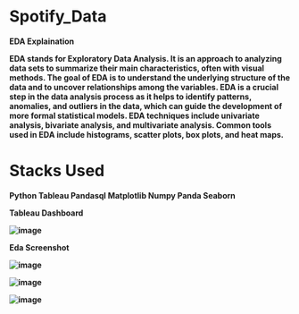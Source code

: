 # Spotify_Data

<b> </h1> EDA Explaination </h1> </b>
<b>

EDA stands for Exploratory Data Analysis. It is an approach to analyzing data sets to summarize their main characteristics, 
often with visual methods. The goal of EDA is to understand the underlying structure of the data and to uncover relationships
among the variables. EDA is a crucial step in the data analysis process as it helps to identify patterns, anomalies, and outliers 
in the data, which can guide the development of more formal statistical models. EDA techniques include univariate analysis, 
bivariate analysis, and multivariate analysis. Common tools used in EDA include histograms, scatter plots, box plots, and heat maps.

<b>

<b> <h1>Stacks Used</h1></b>
    Python
    Tableau
    Pandasql
    Matplotlib
    Numpy
    Panda
    Seaborn

<b> Tableau Dashboard</b>

![image](https://user-images.githubusercontent.com/62884175/215845385-6ff1d568-0e6c-4dda-9808-d6e7d2af7a4e.png)

<b> Eda Screenshot</b>

![image](https://user-images.githubusercontent.com/62884175/215845699-867cf882-1e62-48e5-84a1-1a581422a09b.png)

![image](https://user-images.githubusercontent.com/62884175/215845795-967db518-ecae-4eff-b567-114060b7b4ac.png)

![image](https://user-images.githubusercontent.com/62884175/215845870-517f35da-f940-46d5-8ffa-a87caf249963.png)
